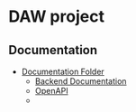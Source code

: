 # DAW project

## Documentation

- [Documentation Folder](docs)
    - [Backend Documentation](docs/backend)
    - [OpenAPI](docs/TalkRoomsOpenApi.yaml)
    - 
